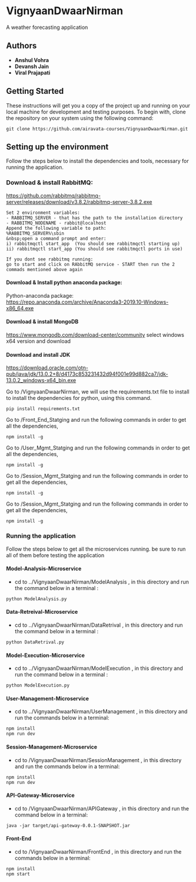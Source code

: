 # VignyaanDwaarNirman

A weather forecasting application

## Authors

* **Anshul Vohra** 
* **Devansh Jain**
* **Viral Prajapati**


## Getting Started

These instructions will get you a copy of the project up and running on your local machine for development and testing purposes. To begin with, clone the repository on your system using the following command: 

```
git clone https://github.com/airavata-courses/VignyaanDwaarNirman.git
```

## Setting up the environment

Follow the steps below to install the dependencies and tools, necessary for running the application. 

### Download & install RabbitMQ:  
https://github.com/rabbitmq/rabbitmq-server/releases/download/v3.8.2/rabbitmq-server-3.8.2.exe  
```
Set 2 environment variables:  
- RABBITMQ_SERVER - that has the path to the installation directory  
- RABBITMQ_NODENAME - rabbit@localhost  
Append the following variable to path:  
%RABBITMQ_SERVER%\sbin      
&nbsp;open a command prompt and enter:  
i) rabbitmqctl start_app  (You should see rabbitmqctl starting up)   
ii) rabbitmqctl start_app (You should see rabbitmqctl ports in use)  

If you dont see rabbitmq running: 
go to start and click on RAbbitMQ service - START then run the 2 commads mentioned above again
```

#### Download & Install python anaconda package:
Python-anaconda package: https://repo.anaconda.com/archive/Anaconda3-2019.10-Windows-x86_64.exe

#### Download & install MongoDB
https://www.mongodb.com/download-center/community select windows x64 version and download

#### Download and install JDK
https://download.oracle.com/otn-pub/java/jdk/13.0.2+8/d4173c853231432d94f001e99d882ca7/jdk-13.0.2_windows-x64_bin.exe

Go to /VignyaanDwaarNirman, we will use the requirements.txt file to install to install the dependencies for python, using this command.

```
pip install requirements.txt
```
Go to /Front_End_Statging and run the following commands in order to get all the dependencies,
```
npm install -g
```
Go to /User_Mgmt_Statging and run the following commands in order to get all the dependencies,
```
npm install -g
```
Go to /Session_Mgmt_Statging and run the following commands in order to get all the dependencies,
```
npm install -g
```
Go to /Session_Mgmt_Statging and run the following commands in order to get all the dependencies,
```
npm install -g
```

### Running the application
Follow the steps below to get all the microservices running. be sure to run all of them before testing the application 
#### Model-Analysis-Microservice
- cd to ../VignyaanDwaarNirman/ModelAnalysis , in this directory and run the command below in a terminal :
```
python ModelAnalysis.py
```
#### Data-Retreival-Microservice
- cd to ../VignyaanDwaarNirman/DataRetrival , in this directory and run the command below in a terminal :
```
python DataRetrival.py
```
#### Model-Execution-Microservice
- cd to ../VignyaanDwaarNirman/ModelExecution , in this directory and run the command below in a terminal :
```
python ModelExecution.py
```
#### User-Management-Microservice
- cd to ../VignyaanDwaarNirman/UserManagement , in this directory and run the commands below in a terminal:
```
npm install
npm run dev
```
#### Session-Management-Microservice
- cd to /VignyaanDwaarNirman/SessionManagement , in this directory and run the commands below in a terminal:
```
npm install
npm run dev
```
#### API-Gateway-Microservice
- cd to /VignyaanDwaarNirman/APIGateway , in this directory and run the command below in a terminal:
```
java -jar target/api-gateway-0.0.1-SNAPSHOT.jar
```
#### Front-End
- cd to /VignyaanDwaarNirman/FrontEnd , in this directory and run the commands below in a terminal: 
```
npm install
npm start
```


